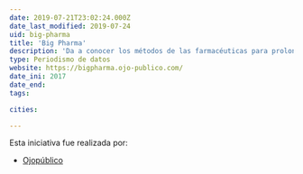 ```yaml
---
date: 2019-07-21T23:02:24.000Z
date_last_modified: 2019-07-24
uid: big-pharma
title: 'Big Pharma'
description: 'Da a conocer los métodos de las farmacéuticas para prolongar sus monopolios en  América Latina.'
type: Periodismo de datos
website: https://bigpharma.ojo-publico.com/
date_ini: 2017
date_end: 
tags:

cities: 

---
```


Esta iniciativa fue realizada por:

- [Ojopúblico](/organizaciones/ojo-publico)
